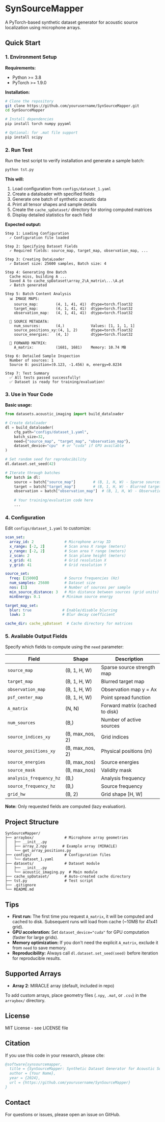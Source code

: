 # SynSourceMapper

A PyTorch-based synthetic dataset generator for acoustic source localization using microphone arrays.

## Quick Start

### 1. Environment Setup

**Requirements:**
- Python >= 3.8
- PyTorch >= 1.9.0

**Installation:**

```bash
# Clone the repository
git clone https://github.com/yourusername/SynSourceMapper.git
cd SynSourceMapper

# Install dependencies
pip install torch numpy pyyaml

# Optional: for .mat file support
pip install scipy
```

### 2. Run Test

Run the test script to verify installation and generate a sample batch:

```bash
python tst.py
```

**This will:**
1. Load configuration from `configs/dataset_1.yaml`
2. Create a dataloader with specified fields
3. Generate one batch of synthetic acoustic data
4. Print all tensor shapes and sample details
5. Create the `cache_spDataset/` directory for storing computed matrices
6. Display detailed statistics for each field

**Expected output:**
```
Step 1: Loading Configuration
  ✓ Configuration file loaded

Step 2: Specifying Dataset Fields
  ✓ Required fields: source_map, target_map, observation_map, ...

Step 3: Creating DataLoader
  ✓ Dataset size: 25600 samples, Batch size: 4

Step 4: Generating One Batch
  Cache miss, building A ...
  Saved A to cache_spDataset\array_2\A_matrix\...\A.pt
  ✓ Batch generated

Step 5: Batch Content Analysis
  📊 IMAGE MAPS:
    source_map:        (4, 1, 41, 41)  dtype=torch.float32
    target_map:        (4, 1, 41, 41)  dtype=torch.float32
    observation_map:   (4, 1, 41, 41)  dtype=torch.float32
  
  🎯 SOURCE METADATA:
    num_sources:       (4,)            Values: [1, 1, 1, 1]
    source_positions_xy:(4, 1, 2)      dtype=torch.float32
    source_energies:   (4, 1)          dtype=torch.float32
  
  🔢 FORWARD MATRIX:
    A_matrix:          (1681, 1681)    Memory: 10.74 MB

Step 6: Detailed Sample Inspection
  Number of sources: 1
  Source 0: position=(0.123, -1.456) m, energy=0.8234

Step 7: Test Summary
  ✅ All tests passed successfully!
  ✅ Dataset is ready for training/evaluation!
```

### 3. Use in Your Code

**Basic usage:**

```python
from datasets.acoustic_imaging import build_dataloader

# Create dataloader
dl = build_dataloader(
    cfg_path="configs/dataset_1.yaml",
    batch_size=32,
    need={"source_map", "target_map", "observation_map"},
    dataset_device="cpu"  # or "cuda" if GPU available
)

# Set random seed for reproducibility
dl.dataset.set_seed(42)

# Iterate through batches
for batch in dl:
    source = batch["source_map"]        # (B, 1, H, W) - Sparse sources
    target = batch["target_map"]        # (B, 1, H, W) - Blurred targets
    observation = batch["observation_map"]  # (B, 1, H, W) - Observations
    
    # Your training/evaluation code here
    ...
```

### 4. Configuration

Edit `configs/dataset_1.yaml` to customize:

```yaml
scan_set:
  array_id: 2              # Microphone array ID
  x_range: [-2, 2]         # Scan area X range (meters)
  y_range: [-2, 2]         # Scan area Y range (meters)
  z_scan: 2                # Scan plane height (meters)
  x_grid: 41               # Grid resolution X
  y_grid: 41               # Grid resolution Y

source_set:
  freq: [15000]            # Source frequencies (Hz)
  num_samples: 25600       # Dataset size
  nos: [1]                 # Number of sources per sample
  min_source_distance: 3   # Min distance between sources (grid units)
  minEnergy: 0.1          # Minimum source energy

target_map_set:
  blur: true              # Enable/disable blurring
  lowk: 3                 # Blur decay coefficient

cache_dir: cache_spDataset  # Cache directory for matrices
```

### 5. Available Output Fields

Specify which fields to compute using the `need` parameter:

| Field | Shape | Description |
|-------|-------|-------------|
| `source_map` | (B, 1, H, W) | Sparse source strength map |
| `target_map` | (B, 1, H, W) | Blurred target map |
| `observation_map` | (B, 1, H, W) | Observation map y = Ax |
| `psf_center_map` | (B, 1, H, W) | Point spread function |
| `A_matrix` | (N, N) | Forward matrix (cached to disk) |
| `num_sources` | (B,) | Number of active sources |
| `source_indices_xy` | (B, max_nos, 2) | Grid indices |
| `source_positions_xy` | (B, max_nos, 2) | Physical positions (m) |
| `source_energies` | (B, max_nos) | Source energies |
| `source_mask` | (B, max_nos) | Validity mask |
| `analysis_frequency_hz` | (B,) | Analysis frequency |
| `source_frequency_hz` | (B,) | Source frequency |
| `grid_hw` | (B, 2) | Grid shape [H, W] |

**Note:** Only requested fields are computed (lazy evaluation).

## Project Structure

```
SynSourceMapper/
├── arraybox/              # Microphone array geometries
│   ├── __init__.py
│   ├── array_2.npy       # Example array (MIRACLE)
│   └── get_array_positions.py
├── configs/               # Configuration files
│   └── dataset_1.yaml
├── datasets/              # Dataset module
│   ├── __init__.py
│   └── acoustic_imaging.py  # Main module
├── cache_spDataset/       # Auto-created cache directory
├── tst.py                 # Test script
├── .gitignore
└── README.md
```

## Tips

- **First run:** The first time you request `A_matrix`, it will be computed and cached to disk. Subsequent runs will load from cache (~10MB for 41x41 grid).
- **GPU acceleration:** Set `dataset_device="cuda"` for GPU computation (faster for large grids).
- **Memory optimization:** If you don't need the explicit `A_matrix`, exclude it from `need` to save memory.
- **Reproducibility:** Always call `dl.dataset.set_seed(seed)` before iteration for reproducible results.

## Supported Arrays

- **Array 2**: MIRACLE array (default, included in repo)

To add custom arrays, place geometry files (`.npy`, `.mat`, or `.csv`) in the `arraybox/` directory.

## License

MIT License - see LICENSE file

## Citation

If you use this code in your research, please cite:

```bibtex
@software{synsourcemapper,
  title = {SynSourceMapper: Synthetic Dataset Generator for Acoustic Source Localization},
  author = {Your Name},
  year = {2024},
  url = {https://github.com/yourusername/SynSourceMapper}
}
```

## Contact

For questions or issues, please open an issue on GitHub.

